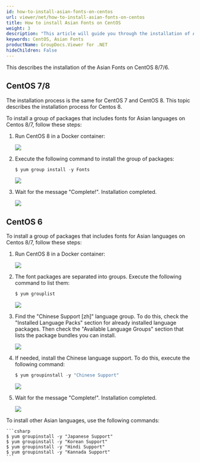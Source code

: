 ```yaml
---
id: how-to-install-asian-fonts-on-centos
url: viewer/net/how-to-install-asian-fonts-on-centos
title: How to install Asian Fonts on CentOS
weight: 3
description: "This article will guide you through the installation of Asian Fonts on CentOS 6 / 7 / 8."
keywords: CentOS, Asian Fonts
productName: GroupDocs.Viewer for .NET
hideChildren: False
---
```

This describes the installation of the Asian Fonts on CentOS 8/7/6.

## CentOS 7/8

The installation process is the same for CentOS 7 and CentOS 8. This topic describes the installation process for Centos 8.

To install a group of packages that includes fonts for Asian languages on Centos 8/7, follow these steps:

1. Run CentOS 8 in a Docker container: 

	![](/viewer/net/images/how-to-install-asian-fonts-on-centos.png)

2. Execute the following command to install the group of packages:

	```csharp
	$ yum group install -y Fonts
	```  

	![](/viewer/net/images/how-to-install-asian-fonts-on-centos_1.png)

3. Wait for the message "Complete!". Installation completed.
	
	![](/viewer/net/images/how-to-install-asian-fonts-on-centos_2.png)

## CentOS 6

To install a group of packages that includes fonts for Asian languages on Centos 8/7, follow these steps:

1. Run CentOS 8 in a Docker container: 

	![](/viewer/net/images/how-to-install-asian-fonts-on-centos_3.png)

2. The font packages are separated into groups. Execute the following command to list them:

	```csharp
	$ yum grouplist
	```

	![](/viewer/net/images/how-to-install-asian-fonts-on-centos_4.png)

3. Find the "Chinese Support \[zh\]" language group. To do this, check the "Installed Language Packs" section for already installed language packages. Then check the "Available Language Groups" section that lists the package bundles you can install.

	![](/viewer/net/images/how-to-install-asian-fonts-on-centos_5.png)

4. If needed, install the Chinese language support. To do this, execute the following command:

	```csharp
	$ yum groupinstall -y "Chinese Support"
	```

	![](/viewer/net/images/how-to-install-asian-fonts-on-centos_6.png)

5. Wait for the message "Complete!". Installation completed.

	![](/viewer/net/images/how-to-install-asian-fonts-on-centos_7.png)

To install other Asian languages, use the following commands:

	```csharp
	$ yum groupinstall -y "Japanese Support"
	$ yum groupinstall -y "Korean Support"
	$ yum groupinstall -y "Hindi Support"
	$ yum groupinstall -y "Kannada Support"
	```
